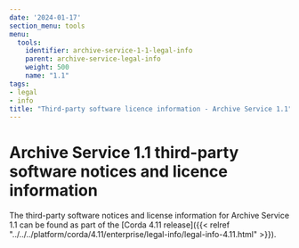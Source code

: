 ```yaml
---
date: '2024-01-17'
section_menu: tools
menu:
  tools:
    identifier: archive-service-1-1-legal-info
    parent: archive-service-legal-info
    weight: 500
    name: "1.1"
tags:
- legal
- info
title: "Third-party software licence information - Archive Service 1.1"
---
```


# Archive Service 1.1 third-party software notices and licence information

The third-party software notices and license information for Archive Service 1.1 can be found as part of the [Corda 4.11 release]({{< relref "../../../platform/corda/4.11/enterprise/legal-info/legal-info-4.11.html" >}}).